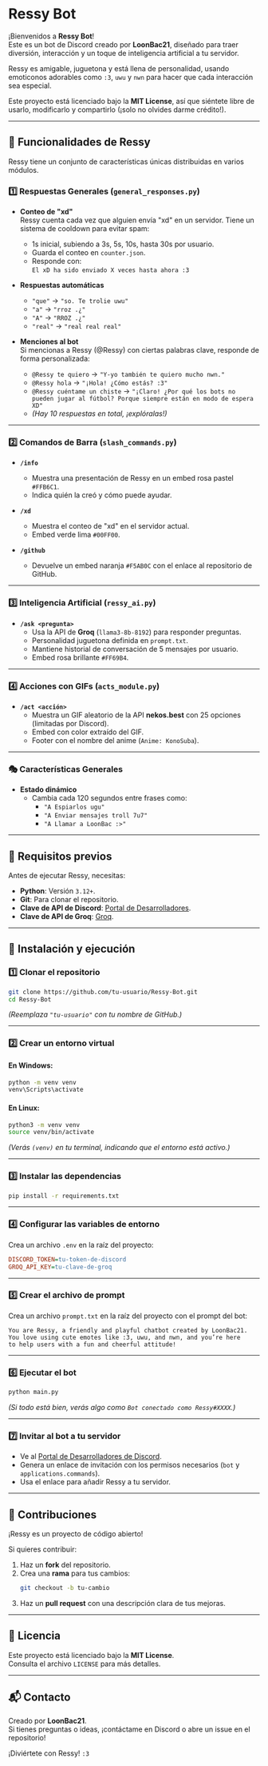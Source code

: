 # Ressy Bot

¡Bienvenidos a **Ressy Bot**!  
Este es un bot de Discord creado por **LoonBac21**, diseñado para traer diversión, interacción y un toque de inteligencia artificial a tu servidor.  

Ressy es amigable, juguetona y está llena de personalidad, usando emoticonos adorables como `:3`, `uwu` y `nwn` para hacer que cada interacción sea especial.  

Este proyecto está licenciado bajo la **MIT License**, así que siéntete libre de usarlo, modificarlo y compartirlo (¡solo no olvides darme crédito!).  

---

## 🌟 Funcionalidades de Ressy  

Ressy tiene un conjunto de características únicas distribuidas en varios módulos.  

### 1️⃣ Respuestas Generales (`general_responses.py`)  

- **Conteo de "xd"**  
  Ressy cuenta cada vez que alguien envía "xd" en un servidor. Tiene un sistema de cooldown para evitar spam:  
  - 1s inicial, subiendo a 3s, 5s, 10s, hasta 30s por usuario.  
  - Guarda el conteo en `counter.json`.  
  - Responde con:  
    ```El xD ha sido enviado X veces hasta ahora :3```

- **Respuestas automáticas**  
  - `"que"` → `"so. Te trolie uwu"`  
  - `"a"` → `"rroz .¿"`  
  - `"A"` → `"RROZ .¿"`  
  - `"real"` → `"real real real"`

- **Menciones al bot**  
  Si mencionas a Ressy (@Ressy) con ciertas palabras clave, responde de forma personalizada:  
  - `@Ressy te quiero` → `"Y-yo también te quiero mucho nwn."`  
  - `@Ressy hola` → `"¡Hola! ¿Cómo estás? :3"`  
  - `@Ressy cuéntame un chiste` → `"¡Claro! ¿Por qué los bots no pueden jugar al fútbol? Porque siempre están en modo de espera XD"`  
  - *(Hay 10 respuestas en total, ¡explóralas!)*  

---

### 2️⃣ Comandos de Barra (`slash_commands.py`)  

- **`/info`**  
  - Muestra una presentación de Ressy en un embed rosa pastel `#FFB6C1`.  
  - Indica quién la creó y cómo puede ayudar.  

- **`/xd`**  
  - Muestra el conteo de "xd" en el servidor actual.  
  - Embed verde lima `#00FF00`.  

- **`/github`**  
  - Devuelve un embed naranja `#F5AB0C` con el enlace al repositorio de GitHub.  

---

### 3️⃣ Inteligencia Artificial (`ressy_ai.py`)  

- **`/ask <pregunta>`**  
  - Usa la API de **Groq** (`llama3-8b-8192`) para responder preguntas.  
  - Personalidad juguetona definida en `prompt.txt`.  
  - Mantiene historial de conversación de 5 mensajes por usuario.  
  - Embed rosa brillante `#FF69B4`.  

---

### 4️⃣ Acciones con GIFs (`acts_module.py`)  

- **`/act <acción>`**  
  - Muestra un GIF aleatorio de la API **nekos.best** con 25 opciones (limitadas por Discord).  
  - Embed con color extraído del GIF.  
  - Footer con el nombre del anime (`Anime: KonoSuba`).  

---

### 🎭 Características Generales  

- **Estado dinámico**  
  - Cambia cada 120 segundos entre frases como:  
    - `"A Espiarlos ugu"`  
    - `"A Enviar mensajes troll 7u7"`  
    - `"A Llamar a LoonBac :>"`  

---

## 📌 Requisitos previos  

Antes de ejecutar Ressy, necesitas:  

- **Python**: Versión `3.12+`.  
- **Git**: Para clonar el repositorio.  
- **Clave de API de Discord**: [Portal de Desarrolladores](https://discord.com/developers/applications).  
- **Clave de API de Groq**: [Groq](https://groq.com).  

---

## 🚀 Instalación y ejecución  

### 1️⃣ Clonar el repositorio  

```bash
git clone https://github.com/tu-usuario/Ressy-Bot.git
cd Ressy-Bot
```

*(Reemplaza `"tu-usuario"` con tu nombre de GitHub.)*  

---

### 2️⃣ Crear un entorno virtual  

#### En Windows:  

```bash
python -m venv venv
venv\Scripts\activate
```

#### En Linux:  

```bash
python3 -m venv venv
source venv/bin/activate
```

*(Verás `(venv)` en tu terminal, indicando que el entorno está activo.)*  

---

### 3️⃣ Instalar las dependencias  

```bash
pip install -r requirements.txt
```

---

### 4️⃣ Configurar las variables de entorno  

Crea un archivo `.env` en la raíz del proyecto:  

```ini
DISCORD_TOKEN=tu-token-de-discord
GROQ_API_KEY=tu-clave-de-groq
```

---

### 5️⃣ Crear el archivo de prompt  

Crea un archivo `prompt.txt` en la raíz del proyecto con el prompt del bot:  

```
You are Ressy, a friendly and playful chatbot created by LoonBac21.
You love using cute emotes like :3, uwu, and nwn, and you’re here
to help users with a fun and cheerful attitude!
```

---

### 6️⃣ Ejecutar el bot  

```bash
python main.py
```

*(Si todo está bien, verás algo como `Bot conectado como Ressy#XXXX`.)*  

---

### 7️⃣ Invitar al bot a tu servidor  

- Ve al [Portal de Desarrolladores de Discord](https://discord.com/developers/applications).  
- Genera un enlace de invitación con los permisos necesarios (`bot` y `applications.commands`).  
- Usa el enlace para añadir Ressy a tu servidor.  

---

## 🤝 Contribuciones  

¡Ressy es un proyecto de código abierto!  

Si quieres contribuir:  
1. Haz un **fork** del repositorio.  
2. Crea una **rama** para tus cambios:  
   ```bash
   git checkout -b tu-cambio
   ```
3. Haz un **pull request** con una descripción clara de tus mejoras.  

---

## 📜 Licencia  

Este proyecto está licenciado bajo la **MIT License**.  
Consulta el archivo `LICENSE` para más detalles.  

---

## 📬 Contacto  

Creado por **LoonBac21**.  
Si tienes preguntas o ideas, ¡contáctame en Discord o abre un issue en el repositorio!  

¡Diviértete con Ressy! `:3`  
